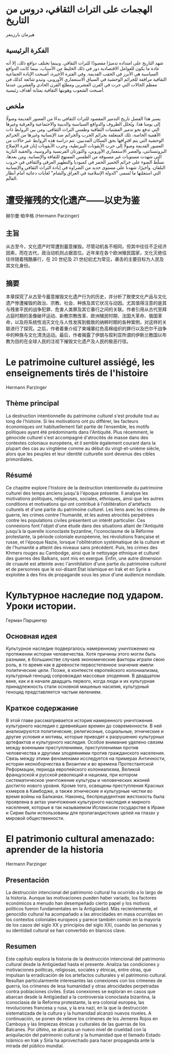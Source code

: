 # الهجمات على التراث الثقافي، دروس من التاريخ

هيرمان بارزينغر

## الفكرة الرئيسية

شهد التاريخ على امتداده تدميرًا مقصودًا للتراث الثقافي. وبينما تختلف دوافع ذلك، إلا أنه عادة ما يكون للعوامل الاقتصادية دور في ذلك الخليط من الأسباب، بينما كانت الدوافع السياسية هي الأبرز في الحقب القديمة. وفي الفترة الأخيرة، أصبحت الإبادة الجماعية الثقافية مرافقة للجرائم الوحشية في السياق الاستعماري الأوروبي، وتبدو شائعة كذلك في معظم الحالات التي جرت في القرن العشرين ومطلع القرن الحادي والعشرين عندما أصبحت الشعوب وهويتها الثقافية بمثابة أهداف رئيسية.

## ملخص

يسبر هذا الفصل تاريخ التدمير المقصود للتراث الثقافي بدءًا من العصور القديمة وصولًا إلى يومنا هذا. ويُحلل الظروف والدوافع السياسية والدينية والاجتماعية والعرقية وغيرها التي تدفع نحو تدمير المقتنيات الثقافية وطمس التراث الثقافي. ومن بين الروابط ذات الأهمية الخاصة، تلك المتعلقة بجرائم الحرب والجرائم ضد الإنسانية وغيرها من الجرائم الوحشية التي يتم اقترافها بحق السكان المدنيين. تتم دراسة هذه الروابط عبر حالات من العصور القديمة وصولًا إلى حرب الأيقونات البيزنطية، وحرب الأيقونات إبان فترة الإصلاح البروتستانتي، والعصر الاستعماري الأوروبي، والثورتان الفرنسية والروسية، والحقبة النازية التي شهدت مستويات غير مسبوقة من الطمس الممنهج للثقافة والإنسانية. ومن بعدها، نسلّط الضوء على جرائم الخمير الحمر في كمبوديا والتطهير العرقي والثقافي في حروب البلقان. وأخيرًا، شهدنا على مستوى جديد من الضراوة في إبادة التراث الثقافي والإنسانية التي استغلتها ما تُسمى "الدولة الإسلامية في العراق والشام" لغايات دعائية أمام أنظار العالَم.

# 遭受摧残的文化遗产——以史为鉴

赫尔曼·帕辛格 (Hermann Parzinger)

## 主旨

从古至今，文化遗产时常遭到蓄意摧毁。尽管动机各不相同，但其中往往不乏经济因素，而在古代，政治动机则占据首位。近年来在各个欧洲殖民国家，文化灭绝往往伴随着残酷暴行，在 20 世纪及 21 世纪初尤为常见，袭击的主要目标为人民及其文化身份。

## 摘要

本章探究了从古至今蓄意摧毁文化遗产行为的历史，并分析了致使文化产品与文化遗产惨遭摧毁的政治、宗教、社会、种族及其它状况与动因。尤其值得注意的是其与残害平民的战争犯罪、危害人类罪及其它暴行之间的关联。作者引用从古代至拜占庭时期的圣像破坏运动、新教宗教改革、欧洲殖民时期、法国大革命、俄国革命，以及将系统性消灭文化与人性发挥到极致的纳粹时期的各种案例，对这样的关联进行了探究。之后，作者着重介绍了柬埔寨红色高棉组织的罪行以及巴尔干战争中的种族与文化清洗运动。最后，作者揭露了伊朗与叙利亚所谓的伊斯兰教国以布教为目的在全球人民的注视下摧毁文化遗产及人民的极恶行径。

# Le patrimoine culturel assiégé, les enseignements tirés de l'histoire

Hermann Parzinger

## Thème principal

La destruction intentionnelle du patrimoine culturel s'est produite tout au long de l'histoire. Si les motivations ont pu différer, les facteurs économiques ont habituellement fait partie de l’ensemble, les motifs politiques ayant été prédominants dans l'Antiquité. Plus récemment, le génocide culturel s'est accompagné d'atrocités de masse dans des contextes coloniaux européens, et il semble également courant dans la plupart des cas au vingtième comme au début du vingt-et-unième siècle, alors que les peuples et leur identité culturelle sont devenus des cibles primordiales.

## Résumé

Ce chapitre explore l'histoire de la destruction intentionnelle du patrimoine culturel des temps anciens jusqu'à l'époque présente. Il analyse les motivations politiques, religieuses, sociales, ethniques, ainsi que les autres conditions et motivations qui ont contribué à l'oblitération d'artéfacts culturels et d'une partie du patrimoine culturel. Les liens avec les crimes de guerre, les crimes contre l'humanité, et les autres atrocités perpétrées contre les populations civiles présentent un intérêt particulier. Ces connexions font l'objet d'une étude dans des situations allant de l'Antiquité jusqu'à la querelle iconoclaste byzantine, l'iconoclasme de la Réforme protestante, la période coloniale européenne, les révolutions française et russe, et l'époque Nazie, lorsque l'oblitération systématique de la culture et de l'humanité a atteint des niveaux sans précédent. Puis, les crimes des Khmers rouges au Cambodge, ainsi que le nettoyage ethnique et culturel des guerres des Balkans, sont mis en exergue. Enfin, une autre dimension de cruauté est atteinte avec l'annihilation d'une partie du patrimoine culturel et de personnes que le soi-disant État islamique en Irak et en Syrie a exploitée à des fins de propagande sous les yeux d'une audience mondiale.

# Культурное наследие под ударом. Уроки истории.

Герман Парцингер

## Основная идея

Культурное наследие подвергалось намеренному уничтожению на протяжении истории человечества. Хотя причины этого могли быть разными, в большинстве случаев экономические факторы играли свою роль, в то время как в древности первостепенное значение имели политические цели. Позже, в контексте европейского колониализма, культурный геноцид сопровождал массовые злодеяния. В двадцатом веке, как и в начале двадцать первого, когда люди и их культурная принадлежность стали основной мишенью насилия, культурный геноцид представляется частым явлением.

## Краткое содержание

В этой главе рассматривается история намеренного уничтожения культурного наследия с древнейших времен до современности. В ней анализируются политические, религиозные, социальные, этнические и другие условия и мотивы, которые приводят к разрушению культурных артефактов и культурного наследия. Особое внимание уделено связям между военными преступлениями, преступлениями против человечества и другими злодеяниями против гражданского населения. Связь между этими феноменами исследуется на примерах Античности, истории иконоборчества в Византии и во времена Протестантской Реформации, периода европейского колониализма, Великой французской и русской революций и нацизма, при котором систематическое уничтожение культуры и человеческих жизней достигло нового уровня. Кроме того, освещены преступления Красных кхмеров в Камбодже, а также этнические и культурные чистки во время войны на Балканах. Наконец, беспрецедентная жестокость была проявлена в актах уничтожения культурного наследия и мирного населения, которые в так называемом Исламском государстве в Ираке и Сирии были использованы для пропагандистских целей на глазах у мировой общественности.

# El patrimonio cultural amenazado: aprender de la historia

Hermann Parzinger

## Presentación

La destrucción intencional del patrimonio cultural ha ocurrido a lo largo de la historia. Aunque las motivaciones pueden haber variado, los factores económicos a menudo han desempeñado cierto papel y los motivos políticos fueron fundamentales en la Antigüedad. Más recientemente, el genocidio cultural ha acompañado a las atrocidades en masa ocurridas en los contextos coloniales europeos y parece también común en la mayoría de los casos del siglo XX y principios del siglo XXI, cuando las personas y su identidad cultural se han convertido en blancos clave.

## Resumen

Este capítulo explora la historia de la destrucción intencional del patrimonio cultural desde la Antigüedad hasta el presente. Analiza las condiciones y motivaciones políticas, religiosas, sociales y étnicas, entre otras, que impulsan la erradicación de los artefactos culturales y el patrimonio cultural. Resultan particularmente interesantes las conexiones con los crímenes de guerra, los crímenes de lesa humanidad y otras atrocidades perpetradas contra poblaciones civiles. Estas conexiones se exploran en casos que abarcan desde la Antigüedad a la controversia iconoclasta bizantina, la iconoclasia de la Reforma protestante, la era colonial europea, las revoluciones francesa y rusa, y la era nazi, en la que la destrucción sistematizada de la cultura y la humanidad alcanzó nuevos niveles. A continuación, se ponen de relieve los crímenes de los Jemeres Rojos en Camboya y las limpiezas étnicas y culturales de las guerras de los Balcanes. Por último, se alcanza un nuevo nivel de crueldad con la aniquilación del patrimonio cultural y la humanidad que el llamado Estado Islámico en Irak y Siria ha aprovechado para hacer propaganda ante la mirada del público mundial.
